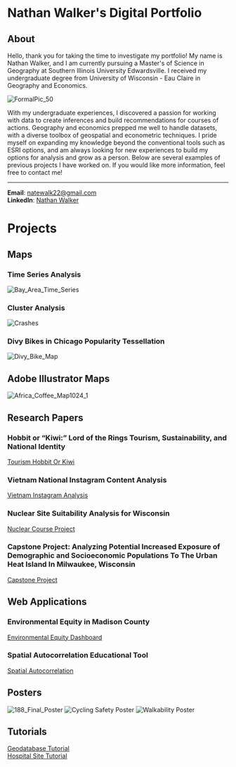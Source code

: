# Nathan Walker's Digital Portfolio

## About
<p>Hello, thank you for taking the time to investigate my portfolio! My name is Nathan Walker, and I am currently pursuing a Master's of Science in Geography at Southern Illinois University Edwardsville. I received my undergraduate degree from University of Wisconsin - Eau Claire in Geography and Economics. </p>  

![FormalPic_50](FormalPic_1_25.jpg)

<p> With my undergraduate experiences, I discovered a passion for working with data to create inferences and build recommendations for courses of actions. Geography and economics prepped me well to handle datasets, with a diverse toolbox of geospatial and econometric techniques. I pride myself on expanding my knowledge beyond the conventional tools such as ESRI options, and am always looking for new experiences to build my options for analysis and grow as a person. Below are several examples of previous projects I have worked on. If you would like more information, feel free to contact me!
</p>
  
---
**Email**: natewalk22@gmail.com<br>
**LinkedIn**: [Nathan Walker](https://www.linkedin.com/in/nathan-walker-bb22301bb/)


# Projects
## Maps
### Time Series Analysis
![Bay_Area_Time_Series](Bay_Area_Time_Series.jpg)

### Cluster Analysis
![Crashes](Crashes.jpg)

### Divy Bikes in Chicago Popularity Tessellation
![Divy_Bike_Map](Divy_Bike_Map.jpg)

## Adobe Illustrator Maps  
![Africa_Coffee_Map1024_1](Africa_Coffee_Map1024_1.jpg)

## Research Papers 

### Hobbit or “Kiwi:” Lord of the Rings Tourism, Sustainability, and National Identity
[Tourism Hobbit Or Kiwi](Tourism_Hobbit_Or_Kiwi.pdf)  
### Vietnam National Instagram Content Analysis
[Vietnam Instagram Analysis](Vietnam_Instagram_Analysis.pdf)
### Nuclear Site Suitability Analysis for Wisconsin
[Nuclear Course Project](NuclearCourseProject.docx)
### Capstone Project: Analyzing Potential Increased Exposure of Demographic and Socioeconomic Populations To The Urban Heat Island In Milwaukee, Wisconsin
[Capstone Project](CapstonePaper.pdf)

## Web Applications

### Environmental Equity in Madison County
[Environmental Equity Dashboard](https://natewalk.shinyapps.io/MadisonCountyEnvironmentalEquity/)
### Spatial Autocorrelation Educational Tool
[Spatial Autocorrelation](https://natewalk.shinyapps.io/SpatialAutocorrelation/)

## Posters

![188_Final_Poster](188_Final_Poster.png) 
![Cycling Safety Poster](CyclingSafetyPoster.png)
![Walkability Poster](WalkabilityPoster.png)

## Tutorials 

[Geodatabase Tutorial](GeodatabaseTutorial.pdf) 
<br>
[Hospital Site Tutorial](https://natewalk22.github.io/GISHospitalTutorial/)
